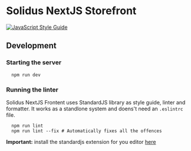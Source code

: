 # Solidus NextJS Storefront

[![JavaScript Style Guide](https://img.shields.io/badge/code_style-standard-brightgreen.svg)](https://standardjs.com)

## Development

### Starting the server

```
  npm run dev
```

### Running the linter

Solidus NextJS Frontent uses StandardJS library as style guide, linter and formatter.
It works as a standlone system and doens't need an `.eslintrc` file.

```
  npm run lint
  npm run lint --fix # Automatically fixes all the offences
```

**Important:** install the standardjs extension for you editor [here](https://standardjs.com/#are-there-text-editor-plugins)

